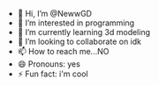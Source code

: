 - 👋 Hi, I’m @NewwGD
- 👀 I’m interested in programming
- 🌱 I’m currently learning 3d modeling
- 💞️ I’m looking to collaborate on idk
- 📫 How to reach me...NO
- 😄 Pronouns: yes
- ⚡ Fun fact: i'm cool

<!---
NewwGD/NewwGD is a ✨ special ✨ repository because its `README.md` (this file) appears on your GitHub profile.
You can click the Preview link to take a look at your changes.
--->
